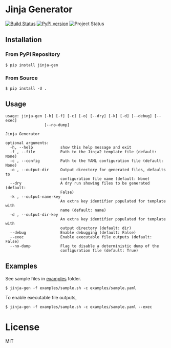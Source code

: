 # Jinja Generator

[![Build Status](https://travis-ci.com/activatedgeek/jinja-gen.svg?branch=master)](https://travis-ci.com/activatedgeek/jinja-gen)
[![PyPI version](https://badge.fury.io/py/jinja-gen.svg)](https://pypi.org/project/jinja-gen/)
![Project Status](https://img.shields.io/badge/status-stable-brightgreen.svg)

## Installation

### From PyPI Repository

```shell
$ pip install jinja-gen
```

### From Source

```shell
$ pip install -U .
```

## Usage

```
usage: jinja-gen [-h] [-f] [-c] [-o] [--dry] [-k] [-d] [--debug] [--exec]
                 [--no-dump]

Jinja Generator

optional arguments:
  -h, --help            show this help message and exit
  -f , --file           Path to the Jinja2 template file (default: None)
  -c , --config         Path to the YAML configuration file (default: None)
  -o , --output-dir     Output directory for generated files, defaults to
                        configuration file name (default: None)
  --dry                 A dry run showing files to be generated (default:
                        False)
  -k , --output-name-key 
                        An extra key identifier populated for template with
                        name (default: name)
  -d , --output-dir-key 
                        An extra key identifier populated for template with
                        output directory (default: dir)
  --debug               Enable debugging (default: False)
  --exec                Enable executable file outputs (default: False)
  --no-dump             Flag to disable a deterministic dump of the
                        configuration file (default: True)
```

## Examples

See sample files in [examples](./examples) folder.

```
$ jinja-gen -f examples/sample.sh -c examples/sample.yaml
```

To enable executable file outputs,

```
$ jinja-gen -f examples/sample.sh -c examples/sample.yaml --exec
```

# License

MIT
